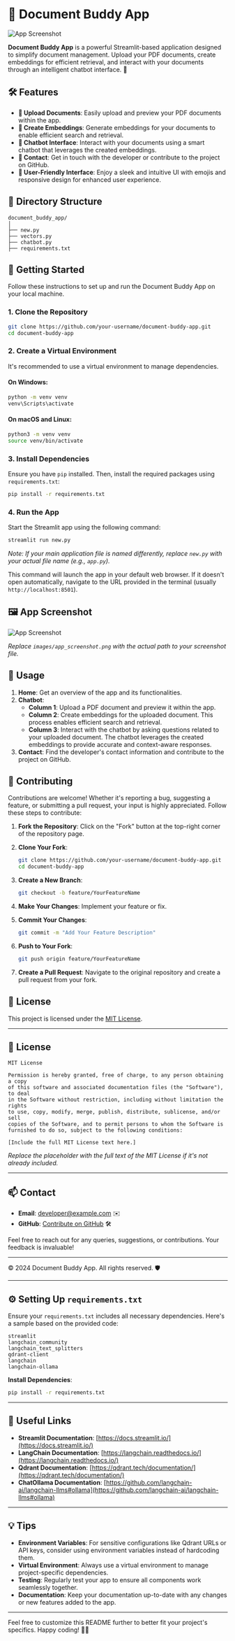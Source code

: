 # 📄 Document Buddy App

![App Screenshot](images/app_screenshot.png)

**Document Buddy App** is a powerful Streamlit-based application designed to simplify document management. Upload your PDF documents, create embeddings for efficient retrieval, and interact with your documents through an intelligent chatbot interface. 🚀

## 🛠️ Features

- **📂 Upload Documents**: Easily upload and preview your PDF documents within the app.
- **🧠 Create Embeddings**: Generate embeddings for your documents to enable efficient search and retrieval.
- **🤖 Chatbot Interface**: Interact with your documents using a smart chatbot that leverages the created embeddings.
- **📧 Contact**: Get in touch with the developer or contribute to the project on GitHub.
- **🌟 User-Friendly Interface**: Enjoy a sleek and intuitive UI with emojis and responsive design for enhanced user experience.

## 📁 Directory Structure

```
document_buddy_app/
│
├── new.py
├── vectors.py
├── chatbot.py
├── requirements.txt

```

## 🚀 Getting Started

Follow these instructions to set up and run the Document Buddy App on your local machine.

### 1. Clone the Repository

```bash
git clone https://github.com/your-username/document-buddy-app.git
cd document-buddy-app
```

### 2. Create a Virtual Environment

It's recommended to use a virtual environment to manage dependencies.

#### On Windows:

```bash
python -m venv venv
venv\Scripts\activate
```

#### On macOS and Linux:

```bash
python3 -m venv venv
source venv/bin/activate
```

### 3. Install Dependencies

Ensure you have `pip` installed. Then, install the required packages using `requirements.txt`:

```bash
pip install -r requirements.txt
```

### 4. Run the App

Start the Streamlit app using the following command:

```bash
streamlit run new.py
```

*Note: If your main application file is named differently, replace `new.py` with your actual file name (e.g., `app.py`).*

This command will launch the app in your default web browser. If it doesn't open automatically, navigate to the URL provided in the terminal (usually `http://localhost:8501`).

## 🖼️ App Screenshot

![App Screenshot](images/app_screenshot.png)

*Replace `images/app_screenshot.png` with the actual path to your screenshot file.*

## 📝 Usage

1. **Home**: Get an overview of the app and its functionalities.
2. **Chatbot**:
   - **Column 1**: Upload a PDF document and preview it within the app.
   - **Column 2**: Create embeddings for the uploaded document. This process enables efficient search and retrieval.
   - **Column 3**: Interact with the chatbot by asking questions related to your uploaded document. The chatbot leverages the created embeddings to provide accurate and context-aware responses.
3. **Contact**: Find the developer's contact information and contribute to the project on GitHub.

## 🤝 Contributing

Contributions are welcome! Whether it's reporting a bug, suggesting a feature, or submitting a pull request, your input is highly appreciated. Follow these steps to contribute:

1. **Fork the Repository**: Click on the "Fork" button at the top-right corner of the repository page.
2. **Clone Your Fork**:

    ```bash
    git clone https://github.com/your-username/document-buddy-app.git
    cd document-buddy-app
    ```

3. **Create a New Branch**:

    ```bash
    git checkout -b feature/YourFeatureName
    ```

4. **Make Your Changes**: Implement your feature or fix.
5. **Commit Your Changes**:

    ```bash
    git commit -m "Add Your Feature Description"
    ```

6. **Push to Your Fork**:

    ```bash
    git push origin feature/YourFeatureName
    ```

7. **Create a Pull Request**: Navigate to the original repository and create a pull request from your fork.

## 📄 License

This project is licensed under the [MIT License](LICENSE).

---

## 📝 License

```
MIT License

Permission is hereby granted, free of charge, to any person obtaining a copy
of this software and associated documentation files (the "Software"), to deal
in the Software without restriction, including without limitation the rights
to use, copy, modify, merge, publish, distribute, sublicense, and/or sell
copies of the Software, and to permit persons to whom the Software is
furnished to do so, subject to the following conditions:

[Include the full MIT License text here.]

```

*Replace the placeholder with the full text of the MIT License if it's not already included.*

---

## 📫 Contact

- **Email**: [developer@example.com](mailto:developer@example.com) ✉️
- **GitHub**: [Contribute on GitHub](https://github.com/your-username/document-buddy-app) 🛠️

Feel free to reach out for any queries, suggestions, or contributions. Your feedback is invaluable!

---

© 2024 Document Buddy App. All rights reserved. 🛡️

---

## ⚙️ Setting Up `requirements.txt`

Ensure your `requirements.txt` includes all necessary dependencies. Here's a sample based on the provided code:

```
streamlit
langchain_community
langchain_text_splitters
qdrant-client
langchain
langchain-ollama
```

**Install Dependencies**:

```bash
pip install -r requirements.txt
```

---

## 🔗 Useful Links

- **Streamlit Documentation**: [https://docs.streamlit.io/](https://docs.streamlit.io/)
- **LangChain Documentation**: [https://langchain.readthedocs.io/](https://langchain.readthedocs.io/)
- **Qdrant Documentation**: [https://qdrant.tech/documentation/](https://qdrant.tech/documentation/)
- **ChatOllama Documentation**: [https://github.com/langchain-ai/langchain-llms#ollama](https://github.com/langchain-ai/langchain-llms#ollama)

---

## 💡 Tips

- **Environment Variables**: For sensitive configurations like Qdrant URLs or API keys, consider using environment variables instead of hardcoding them.
- **Virtual Environment**: Always use a virtual environment to manage project-specific dependencies.
- **Testing**: Regularly test your app to ensure all components work seamlessly together.
- **Documentation**: Keep your documentation up-to-date with any changes or new features added to the app.

---

Feel free to customize this README further to better fit your project's specifics. Happy coding! 🚀✨

